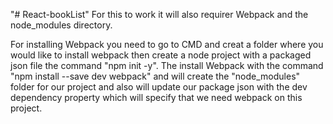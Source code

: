 "# React-bookList" 
 For this to work it will also requirer Webpack and the node_modules directory.

For installing Webpack you need to go to CMD and creat a folder where you would like to install webpack then create a node project with a packaged json file the command "npm init -y". 
The install Webpack with the command "npm install --save dev webpack" and will create the "node_modules" folder for our project and also will update our package json with the dev dependency property which will specify that we need webpack on this project.
